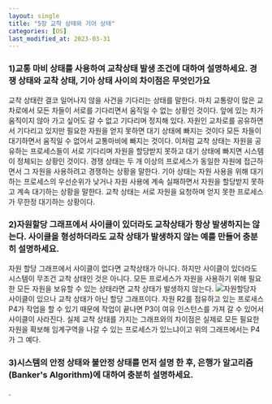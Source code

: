 ```yaml
---
layout: single
title: "5장 교착 상태와 기아 상태"
categories: [OS]
last_modified_at: 2023-03-31
---
```


### 1)교통 마비 상태를 사용하여 교착상태 발생 조건에 대하여 설명하세요. 경쟁 상태와 교착 상태, 기아 상태 사이의 차이점은 무엇인가요

교착 상태란 결코 일어나지 않을 사건을 기다리는 상태를 말한다. 마치 교통량이 많은 교차로에서 모든 차들이 서로를 기다리면서 움직일 수 없는 상황인 것이다. 앞에 있는 차가 움직이지 않아 가고 싶어도 갈 수 없고 기다리며 정지해 있다. 자원인 교차로를 공유하면서 기다리고 있지만  필요한 자원을 얻지 못하면 대기 상태에 빠지는 것이다 모든 차들이 대기하면서 움직일 수 없어서 교통마비에 빠지는 것이다. 이처럼 교착 상태는 자원을 공유하는 프로세스들이 서로 기다리며 자원을 할당받지 못하고 대기 상태에 빠지면 시스템이 정체되는 상황인 것이다. 경쟁 상태는 두 개 이상의 프로세스가 동일한 자원에 접근하면서 그 자원을 사용하려고 경쟁하는 상황을 말한다. 기아 상태는 자원 사용을 위해 대기하는 프로세스의 우선순위가 낮거나 자원 사용에 계속 실패하면서 자원을 할당받지 못하고 계속 대기하는 상황을 말한다. 교착 상태는 서로 자원을 요청하며 얻지 못한 프로세스가 무한정 대기하는 상황이다. 


### 2)자원할당 그래프에서 사이클이 있더라도 교착상태가 항상 발생하지는 않는다. 사이클을 형성하더라도 교착 상태가 발생하지 않는 예를 만들어 충분히 설명하세요.

자원 할당 그래프에서 사이클이 없다면 교착상태가 아니다. 하지만 사이클이 있더라도 시스템이 무조건 교착 상태인 것은 아니다. 모든 프로세스가 자원을 사용하기 위해 필요한 모든 자원을 보유할 수 있는 상태라면 교착 상태가 발생하지 않는다.
![자원할당](https://user-images.githubusercontent.com/48408195/229401707-2cec8c50-0947-41aa-a4b7-b69a62554edc.PNG)자
사이클이 있으나 교착 상태가 아닌 할당 그래프이다. 자원 R2를 점유하고 있는 프로새스 P4가 작업을 할 수 있기 때문에 작업이 끝나면 P3이 여유 인스턴스를 가져 갈 수 있어서 사이클이 사라진다. 실제 교착 상태를 가지는 그래프와의 차이점은 실제로 모든 필요한 자원을 확보해 임계구역을 나갈 수 있는 프로세스가 있느냐이고 위의 그래프에서는 P4가 그 예다.

### 3)시스템의 안정 상태와 불안정 상태를 먼저 설명 한 후, 은행가 알고리즘(Banker's Algorithm)에 대하여 충분히 설명하세요.

.

